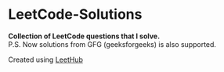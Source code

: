 # LeetCode-Solutions
<b>Collection of LeetCode questions that I solve.</b></br>
P.S. Now solutions from GFG (geeksforgeeks) is also supported.


Created using [LeetHub](https://github.com/QasimWani/LeetHub)
